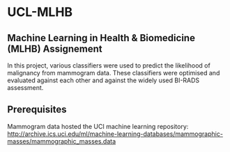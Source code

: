 # UCL-MLHB

## Machine Learning in Health &amp; Biomedicine (MLHB) Assignement


In this project, various classifiers were used to predict the likelihood of malignancy from mammogram data. These classifiers were optimised and evaluated against each other and against the widely used BI-RADS assessment.

## Prerequisites


Mammogram data hosted the UCI machine learning repository:
http://archive.ics.uci.edu/ml/machine-learning-databases/mammographic-masses/mammographic_masses.data

